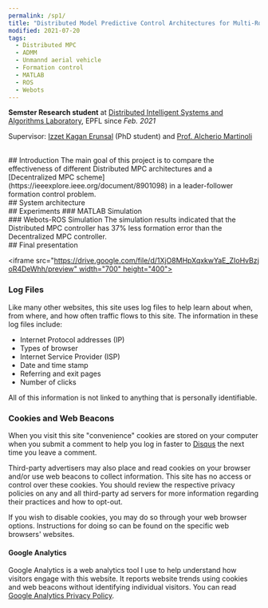 ```yaml
---
permalink: /sp1/
title: "Distributed Model Predictive Control Architectures for Multi-Rotor Micro Aerial Vehicles"
modified: 2021-07-20
tags:
  - Distributed MPC
  - ADMM
  - Unmannd aerial vehicle
  - Formation control
  - MATLAB
  - ROS
  - Webots
---
```


<!-- {% include base_path %} -->
<!-- {% include toc %} -->

**Semster Research student** at [Distributed Intelligent Systems and Algorithms Laboratory](https://www.epfl.ch/labs/disal/), EPFL since *Feb. 2021*

Supervisor: [Izzet Kagan Erunsal](https://www.epfl.ch/labs/disal/people/team/kaganerunsal/) (PhD student) and [Prof. Alcherio Martinoli](https://www.epfl.ch/labs/disal/people/team/alcheriomartinoli/)

<br/>
## Introduction
The main goal of this project is to compare the effectiveness of different Distributed MPC architectures and a [Decentralized MPC scheme](https://ieeexplore.ieee.org/document/8901098) in a leader-follower formation control problem.



<br/>
## System architecture

<br/>
## Experiments
### MATLAB Simulation

<br/>
### Webots-ROS Simulation
The simulation results indicated that the Distributed MPC controller has 37% less formation error than the Decentralized MPC controller.

<br/>
## Final presentation

<iframe src="https://drive.google.com/file/d/1XjO8MHpXqxkwYaE_ZIoHvBzjoR4DeWhh/preview" width="700" height="400"></iframe>

### Log Files

Like many other websites, this site uses log files to help learn about when, from where, and how often traffic flows to this site. The information in these log files include:

* Internet Protocol addresses (IP)
* Types of browser
* Internet Service Provider (ISP)
* Date and time stamp
* Referring and exit pages
* Number of clicks

All of this information is not linked to anything that is personally identifiable.

### Cookies and Web Beacons

When you visit this site "convenience" cookies are stored on your computer when you submit a comment to help you log in faster to [Disqus](http://disqus.com) the next time you leave a comment.

Third-party advertisers may also place and read cookies on your browser and/or use web beacons to collect information. This site has no access or control over these cookies. You should review the respective privacy policies on any and all third-party ad servers for more information regarding their practices and how to opt-out.

If you wish to disable cookies, you may do so through your web browser options. Instructions for doing so can be found on the specific web browsers' websites.

#### Google Analytics

Google Analytics is a web analytics tool I use to help understand how visitors engage with this website. It reports website trends using cookies and web beacons without identifying individual visitors. You can read [Google Analytics Privacy Policy](http://www.google.com/analytics/learn/privacy.html).